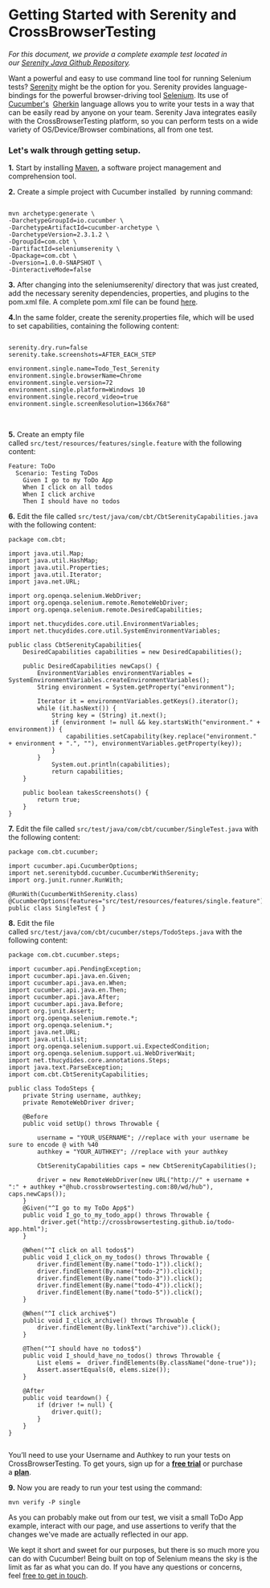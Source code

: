 <h1><strong>Getting Started with Serenity and CrossBrowserTesting</strong></h1>
<em>For this document, we provide a complete example test located in our <a href="https://github.com/crossbrowsertesting/selenium-serenity-java">Serenity Java Github Repository</a>.</em>

Want a powerful and easy to use command line tool for running Selenium tests? <a href="https://www.thucydides.info/#/">Serenity</a> might be the option for you. Serenity provides language-bindings for the powerful browser-driving tool <a href="http://www.seleniumhq.org/docs/" rel="nofollow">Selenium</a>. Its use of <a href="https://github.com/cucumber/cucumber-js">Cucumber's</a>  <a href="https://docs.cucumber.io/gherkin/" rel="nofollow">Gherkin</a> language allows you to write your tests in a way that can be easily read by anyone on your team. Serenity Java integrates easily with the CrossBrowserTesting platform, so you can perform tests on a wide variety of OS/Device/Browser combinations, all from one test.
<h3>Let's walk through getting setup.</h3>
<strong>1.</strong> Start by installing <a href="https://maven.apache.org/download.cgi">Maven</a>, a software project management and comprehension tool.

<strong>2.</strong> Create a simple project with Cucumber installed  by running command:
<pre><code>
mvn archetype:generate \
-DarchetypeGroupId=io.cucumber \
-DarchetypeArtifactId=cucumber-archetype \
-DarchetypeVersion=2.3.1.2 \
-DgroupId=com.cbt \
-DartifactId=seleniumserenity \
-Dpackage=com.cbt \
-Dversion=1.0.0-SNAPSHOT \
-DinteractiveMode=false
</code></pre>
<strong>3.</strong> After changing into the seleniumserenity/ directory that was just created, add the necessary serenity dependencies, properties, and plugins to the pom.xml file. A complete pom.xml file can be found <a href="https://github.com/crossbrowsertesting/selenium-serenity-java/blob/master/pom.xml">here</a>.

<strong>4.</strong>In the same folder, create the serenity.properties file, which will be used to set capabilities, containing the following content:
<pre><code>
serenity.dry.run=false
serenity.take.screenshots=AFTER_EACH_STEP

environment.single.name=Todo_Test_Serenity
environment.single.browserName=Chrome
environment.single.version=72
environment.single.platform=Windows 10 
environment.single.record_video=true
environment.single.screenResolution=1366x768"
</code></pre>
&nbsp;

<strong>5.</strong> Create an empty file called <span class="text-java"><code>src/test/resources/features/single.feature</code></span> with the following content:
<pre><code>Feature: ToDo
  Scenario: Testing ToDos
    Given I go to my ToDo App
    When I click on all todos
    When I click archive
    Then I should have no todos</code></pre>
<strong>6.</strong> Edit the file called <span class="text-java"><code>src/test/java/com/cbt/CbtSerenityCapabilities.java</code></span> with the following content:
<pre><code>package com.cbt;

import java.util.Map;
import java.util.HashMap;
import java.util.Properties;
import java.util.Iterator;
import java.net.URL;

import org.openqa.selenium.WebDriver;
import org.openqa.selenium.remote.RemoteWebDriver;
import org.openqa.selenium.remote.DesiredCapabilities;

import net.thucydides.core.util.EnvironmentVariables;
import net.thucydides.core.util.SystemEnvironmentVariables;

public class CbtSerenityCapabilities{
    DesiredCapabilities capabilities = new DesiredCapabilities();

    public DesiredCapabilities newCaps() {
        EnvironmentVariables environmentVariables = SystemEnvironmentVariables.createEnvironmentVariables();
        String environment = System.getProperty("environment");
        
        Iterator it = environmentVariables.getKeys().iterator();
        while (it.hasNext()) {
            String key = (String) it.next();
            if (environment != null &amp;&amp; key.startsWith("environment." + environment)) {
                capabilities.setCapability(key.replace("environment." + environment + ".", ""), environmentVariables.getProperty(key));
            }
        }
            System.out.println(capabilities);
            return capabilities;
    }

    public boolean takesScreenshots() {
        return true;
    }
}</code></pre>
<strong>7.</strong> Edit the file called <span class="text-java"><code>src/test/java/com/cbt/cucumber/SingleTest.java</code></span> with the following content:
<pre><code>package com.cbt.cucumber;

import cucumber.api.CucumberOptions;
import net.serenitybdd.cucumber.CucumberWithSerenity;
import org.junit.runner.RunWith;

@RunWith(CucumberWithSerenity.class)
@CucumberOptions(features="src/test/resources/features/single.feature")
public class SingleTest { }
</code></pre>
<strong>8.</strong> Edit the file called <span class="text-java"><code>src/test/java/com/cbt/cucumber/steps/TodoSteps.java</code></span> with the following content:
<pre><code>package com.cbt.cucumber.steps;

import cucumber.api.PendingException;
import cucumber.api.java.en.Given;
import cucumber.api.java.en.When;
import cucumber.api.java.en.Then;
import cucumber.api.java.After;
import cucumber.api.java.Before;
import org.junit.Assert;
import org.openqa.selenium.remote.*;
import org.openqa.selenium.*;
import java.net.URL;
import java.util.List;
import org.openqa.selenium.support.ui.ExpectedCondition;
import org.openqa.selenium.support.ui.WebDriverWait;
import net.thucydides.core.annotations.Steps;
import java.text.ParseException;
import com.cbt.CbtSerenityCapabilities;

public class TodoSteps {
    private String username, authkey;
    private RemoteWebDriver driver;

    @Before
    public void setUp() throws Throwable {

        username = "YOUR_USERNAME"; //replace with your username be sure to encode @ with %40
        authkey = "YOUR_AUTHKEY"; //replace with your authkey

        CbtSerenityCapabilities caps = new CbtSerenityCapabilities();

        driver = new RemoteWebDriver(new URL("http://" + username + ":" + authkey +"@hub.crossbrowsertesting.com:80/wd/hub"), caps.newCaps());
    }
    @Given("^I go to my ToDo App$")
    public void I_go_to_my_todo_app() throws Throwable {
         driver.get("http://crossbrowsertesting.github.io/todo-app.html");
    }

    @When("^I click on all todos$")
    public void I_click_on_my_todos() throws Throwable {
        driver.findElement(By.name("todo-1")).click();
        driver.findElement(By.name("todo-2")).click();
        driver.findElement(By.name("todo-3")).click();
        driver.findElement(By.name("todo-4")).click();
        driver.findElement(By.name("todo-5")).click();
    }

    @When("^I click archive$")
    public void I_click_archive() throws Throwable {
        driver.findElement(By.linkText("archive")).click();
    }

    @Then("^I should have no todos$")
    public void I_should_have_no_todos() throws Throwable {
        List elems =  driver.findElements(By.className("done-true"));
        Assert.assertEquals(0, elems.size());
    }

    @After
    public void teardown() {
        if (driver != null) {
            driver.quit();
        }
    }
}

</code></pre>
<div class="blue-alert">

You’ll need to use your Username and Authkey to run your tests on CrossBrowserTesting. To get yours, sign up for a <a href="https://crossbrowsertesting.com/freetrial"><b>free trial</b></a> or purchase a <a href="https://crossbrowsertesting.com/pricing"><b>plan</b></a>.

</div>
<strong>9.</strong> Now you are ready to run your test using the command:
<pre><code>mvn verify -P single</code></pre>
As you can probably make out from our test, we visit a small ToDo App example, interact with our page, and use assertions to verify that the changes we've made are actually reflected in our app.

We kept it short and sweet for our purposes, but there is so much more you can do with Cucumber! Being built on top of Selenium means the sky is the limit as far as what you can do. If you have any questions or concerns, feel <a href="mailto:info@crossbrowsertesting.com">free to get in touch</a>.
